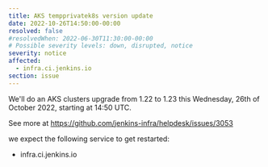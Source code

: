 ```yaml
---
title: AKS tempprivatek8s version update
date: 2022-10-26T14:50:00-00:00
resolved: false
#resolvedWhen: 2022-06-30T11:30:00-00:00
# Possible severity levels: down, disrupted, notice
severity: notice
affected:
  - infra.ci.jenkins.io
section: issue
---
```


We'll do an AKS clusters upgrade from 1.22 to 1.23 this Wednesday, 26th of October 2022, starting at 14:50 UTC.

See more at https://github.com/jenkins-infra/helpdesk/issues/3053

we expect the following service to get restarted:

- infra.ci.jenkins.io
